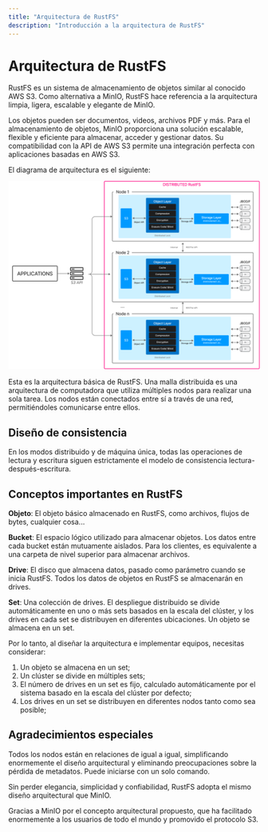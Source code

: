 ```yaml
---
title: "Arquitectura de RustFS"
description: "Introducción a la arquitectura de RustFS"
---
```


# Arquitectura de RustFS

RustFS es un sistema de almacenamiento de objetos similar al conocido AWS S3. Como alternativa a MinIO, RustFS hace referencia a la arquitectura limpia, ligera, escalable y elegante de MinIO.

Los objetos pueden ser documentos, videos, archivos PDF y más. Para el almacenamiento de objetos, MinIO proporciona una solución escalable, flexible y eficiente para almacenar, acceder y gestionar datos. Su compatibilidad con la API de AWS S3 permite una integración perfecta con aplicaciones basadas en AWS S3.

El diagrama de arquitectura es el siguiente:

![Diagrama de Arquitectura de RustFS](./images/s2-1.png)

Esta es la arquitectura básica de RustFS. Una malla distribuida es una arquitectura de computadora que utiliza múltiples nodos para realizar una sola tarea. Los nodos están conectados entre sí a través de una red, permitiéndoles comunicarse entre ellos.

## Diseño de consistencia

En los modos distribuido y de máquina única, todas las operaciones de lectura y escritura siguen estrictamente el modelo de consistencia lectura-después-escritura.

## Conceptos importantes en RustFS

**Objeto**: El objeto básico almacenado en RustFS, como archivos, flujos de bytes, cualquier cosa...

**Bucket**: El espacio lógico utilizado para almacenar objetos. Los datos entre cada bucket están mutuamente aislados. Para los clientes, es equivalente a una carpeta de nivel superior para almacenar archivos.

**Drive**: El disco que almacena datos, pasado como parámetro cuando se inicia RustFS. Todos los datos de objetos en RustFS se almacenarán en drives.

**Set**: Una colección de drives. El despliegue distribuido se divide automáticamente en uno o más sets basados en la escala del clúster, y los drives en cada set se distribuyen en diferentes ubicaciones. Un objeto se almacena en un set.

Por lo tanto, al diseñar la arquitectura e implementar equipos, necesitas considerar:

1. Un objeto se almacena en un set;
2. Un clúster se divide en múltiples sets;
3. El número de drives en un set es fijo, calculado automáticamente por el sistema basado en la escala del clúster por defecto;
4. Los drives en un set se distribuyen en diferentes nodos tanto como sea posible;

## Agradecimientos especiales

Todos los nodos están en relaciones de igual a igual, simplificando enormemente el diseño arquitectural y eliminando preocupaciones sobre la pérdida de metadatos. Puede iniciarse con un solo comando.

Sin perder elegancia, simplicidad y confiabilidad, RustFS adopta el mismo diseño arquitectural que MinIO.

Gracias a MinIO por el concepto arquitectural propuesto, que ha facilitado enormemente a los usuarios de todo el mundo y promovido el protocolo S3.

